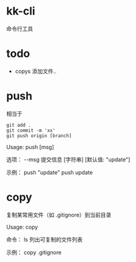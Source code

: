 # kk-cli

命令行工具


# todo
- copys 添加文件..



# push

相当于

```
git add .
git commit -m 'xx'
git push origin [branch]
```

Usage: push [msg]

选项：
  --msg   提交信息                 [字符串] [默认值: "update"]

示例：
  push "update"
  push update



# copy
复制某常用文件（如 .gitignore）到当前目录

Usage: copy <filename>

命令：
  ls  列出可复制的文件列表

示例：
  copy .gitignore
  